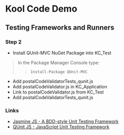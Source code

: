 # Kool Code Demo
## Testing Frameworks and Runners

### Step 2

+ Install QUnit-MVC NuGet Package into KC_Test  
> In the Package Manager Console type:  
>> `Install-Package QUnit-MVC`  

+ Add postalCodeValidatorTests_qunit.js  
+ Add postalCodeValidator.js in KC_Application  
+ Link to postalCodeValidator.js from KC_Test  
+ Add postalCodeValidatorTests_qunit.js  

### Links

- [Jasmine JS - A BDD-style Unit Testing Framework](http://jasmine.github.io/)
- [QUnit JS - JavaScript Unit Testing Framework](http://qunitjs.com/)
